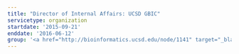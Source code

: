 ```yaml
---
title: "Director of Internal Affairs: UCSD GBIC"
servicetype: organization
startdate: '2015-09-21'
enddate: '2016-06-12'
group: '<a href="http://bioinformatics.ucsd.edu/node/1141" target="_blank">Graduate Bioinformatics Council (GBIC)</a>, UC San Diego'
---
```

